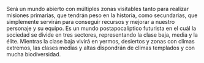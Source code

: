 Será un mundo abierto con múltiples zonas visitables tanto para realizar misiones primarias, que tendrán peso en la historia, como secundarias, que simplemente servirán para conseguir recursos y mejorar a nuestro personaje y su equipo.
Es un mundo postapocalíptico futurista en el cuál la sociedad se divide en tres sectores, representando la clase baja, media y la élite.
Mientras la clase baja vivirá en yermos, desiertos y zonas con climas extremos, las clases medias y altas dispondrán de climas templados y con mucha biodiversidad.
